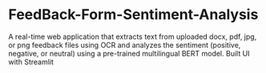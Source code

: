 # FeedBack-Form-Sentiment-Analysis
A real-time web application that extracts text from uploaded docx, pdf, jpg, or png feedback files using OCR and analyzes the sentiment (positive, negative, or neutral) using a pre-trained multilingual BERT model. Built UI with Streamlit 
